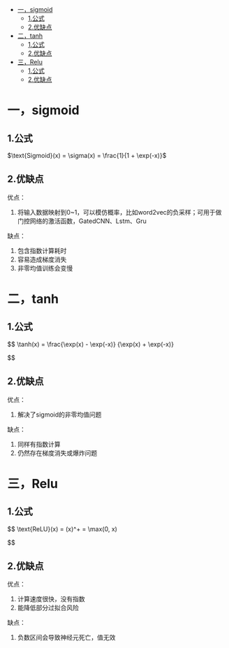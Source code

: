 - [一，sigmoid](#一sigmoid)
  - [1.公式](#1公式)
  - [2.优缺点](#2优缺点)
- [二，tanh](#二tanh)
  - [1.公式](#1公式-1)
  - [2.优缺点](#2优缺点-1)
- [三，Relu](#三relu)
  - [1.公式](#1公式-2)
  - [2.优缺点](#2优缺点-2)

# 一，sigmoid

## 1.公式

$\text{Sigmoid}(x) = \sigma(x) = \frac{1}{1 + \exp(-x)}$

## 2.优缺点

优点：

1. 将输入数据映射到0~1，可以模仿概率，比如word2vec的负采样；可用于做门控网络的激活函数，GatedCNN、Lstm、Gru

缺点：

1. 包含指数计算耗时
2. 容易造成梯度消失
3. 非零均值训练会变慢

# 二，tanh

## 1.公式

$$
\tanh(x) = \frac{\exp(x) - \exp(-x)} {\exp(x) + \exp(-x)}

$$

## 2.优缺点

优点：

1. 解决了sigmoid的非零均值问题

缺点：

1. 同样有指数计算
2. 仍然存在梯度消失或爆炸问题

# 三，Relu

## 1.公式

$$
\text{ReLU}(x) = (x)^+ = \max(0, x)

$$

## 2.优缺点

优点：

1. 计算速度很快，没有指数
2. 能降低部分过拟合风险

缺点：

1. 负数区间会导致神经元死亡，值无效
